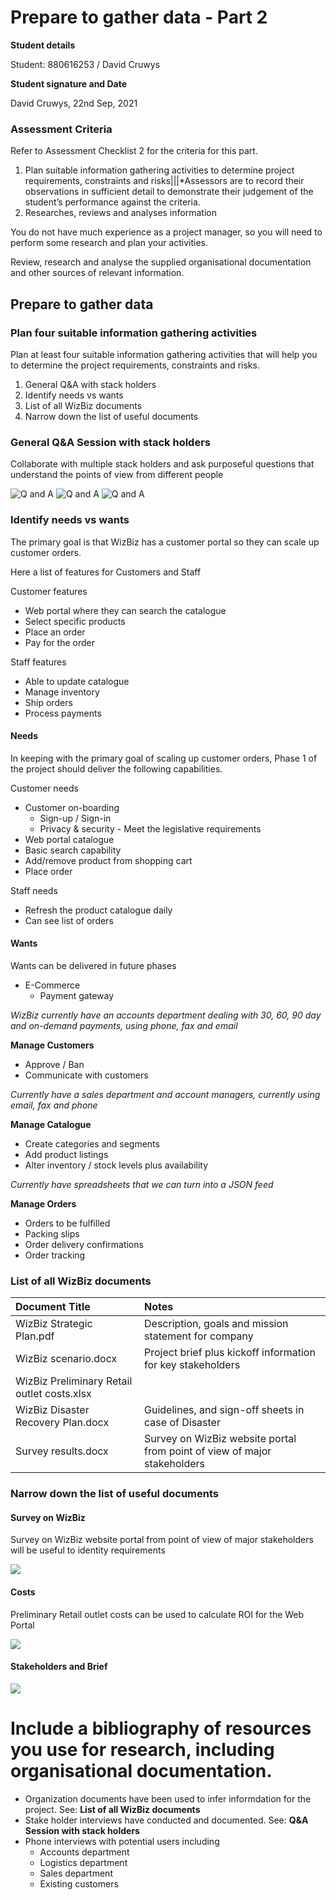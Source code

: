 # Prepare to gather data - Part 2

**Student details**

Student:  880616253 / David Cruwys

**Student signature and Date**

David Cruwys, 22nd Sep, 2021

### Assessment Criteria

Refer to Assessment Checklist 2 for the criteria for this part.

1. Plan suitable information gathering activities to determine project requirements, constraints and risks|||*Assessors are to record their observations in sufficient detail to demonstrate their judgement of the student’s performance against the criteria.
2. Researches, reviews and analyses information

You do not have much experience as a project manager, so you will need to perform some research and plan your activities.

Review, research and analyse the supplied organisational documentation and other sources of relevant information.

## Prepare to gather data

### Plan four suitable information gathering activities

Plan at least four suitable information gathering activities that will help you to determine the project requirements, constraints and risks.

1. General Q&A with stack holders
2. Identify needs vs wants
3. List of all WizBiz documents
4. Narrow down the list of useful documents

### General Q&A Session with stack holders

Collaborate with multiple stack holders and ask purposeful questions that understand the points of view from different people

![Q and A](./images_from_classroom/wkx-1.png)
![Q and A](./images_from_classroom/wkx-2.png)
![Q and A](./images_from_classroom/wkx-3.png)

### Identify needs vs wants

The primary goal is that WizBiz has a customer portal so they can scale up customer orders.

Here a list of features for Customers and Staff

Customer features

- Web portal where they can search the catalogue
- Select specific products
- Place an order
- Pay for the order

Staff features

- Able to update catalogue
- Manage inventory
- Ship orders
- Process payments

#### Needs

In keeping with the primary goal of scaling up customer orders, Phase 1 of the project should deliver the following capabilities.

Customer needs

- Customer on-boarding
  - Sign-up / Sign-in
  - Privacy & security - Meet the legislative requirements
- Web portal catalogue
- Basic search capability
- Add/remove product from shopping cart
- Place order

Staff needs

- Refresh the product catalogue daily
- Can see list of orders

#### Wants

Wants can be delivered in future phases

- E-Commerce
  - Payment gateway

*WizBiz currently have an accounts department dealing with 30, 60, 90 day and on-demand payments, using phone, fax and email*

**Manage Customers**

  - Approve / Ban
  - Communicate with customers

*Currently have a sales department and account managers, currently using email, fax and phone*

**Manage Catalogue**

- Create categories and segments
- Add product listings
- Alter inventory / stock levels plus availability

*Currently have spreadsheets that we can turn into a JSON feed*

**Manage Orders**

- Orders to be fulfilled
- Packing slips
- Order delivery confirmations
- Order tracking


### List of all WizBiz documents

|**Document Title** |**Notes**|
| :- | :- |
| WizBiz Strategic Plan.pdf | Description, goals and mission statement for company |
| WizBiz scenario.docx | Project brief plus kickoff information for key stakeholders |
| WizBiz Preliminary Retail outlet costs.xlsx |  |
| WizBiz Disaster Recovery Plan.docx | Guidelines, and sign-off sheets in case of Disaster |
| Survey results.docx | Survey on WizBiz website portal from point of view of major stakeholders |

### Narrow down the list of useful documents

#### Survey on WizBiz

Survey on WizBiz website portal from point of view of major stakeholders will be useful to identity requirements

![](./images/survey.png)

#### Costs

Preliminary Retail outlet costs can be used to calculate ROI for the Web Portal

![](./images/costs.png)

#### Stakeholders and Brief

![](./images/stackholders.png)


# Include a bibliography of resources you use for research, including organisational documentation.

* Organization documents have been used to infer informdation for the project. See: **List of all WizBiz documents**
* Stake holder interviews have conducted and documented. See: **Q&A Session with stack holders**
* Phone interviews with potential users including
  * Accounts department
  * Logistics department
  * Sales department
  * Existing customers


